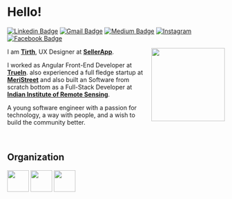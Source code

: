 # Hello! 

[![Linkedin Badge](https://img.shields.io/badge/-LINKEDIN-blue?style=flat-square&logo=Linkedin&logoColor=white&link=https://www.linkedin.com/in/tirthjivani/)](https://www.linkedin.com/in/tirthjivani/) 
[![Gmail Badge](https://img.shields.io/badge/-GMAIL-c14438?style=flat-square&logo=Gmail&logoColor=white&link=mailto:tirthjivani17@gmail.com)](mailto:tirthjivani17@gmail.com)
[![Medium Badge](https://img.shields.io/badge/-MEDIUM-black?style=flat-square&logo=Medium&logoColor=white&link=https://medium.com/@tirthjivani17)](https://medium.com/@tirthjivani17)
<a href="https://www.instagram.com/tirthjivani/" target="_blank"><img src="https://img.shields.io/badge/INSTAGRAM-%23E4405F.svg?&style=flat-square&logo=instagram&logoColor=white" alt="Instagram"></a>
[![Facebook Badge](https://img.shields.io/badge/-FACEBOOK-blue?style=flat-square&logo=Facebook&logoColor=white&link=https://www.facebook.com/tirth.jivani/)](https://www.facebook.com/tirth.jivani/) 


<img align="right" src="https://thumbs.gfycat.com/ContentForkedEmperorshrimp.webp" width="170px"></h2>

I am <a href="https://tirthjivani.github.io"><b>Tirth</b></a>, UX Designer at <a href="https://sellerapp.com/"> <b>SellerApp</b></a>.
<br>

I worked as Angular Front-End Developer at <a href="https://truein.com/"><b>TrueIn</b></a>. also experienced a full fledge startup at <a href="https://github.com/meriStreet-Web-App"><b>MeriStreet</b></a> and also built an Software from scratch bottom as a Full-Stack Developer at <a href="https://www.iirs.gov.in/"><b>Indian Institute of Remote Sensing</b></a>.
<br>

A young software engineer with a passion for technology, a way with people, and a wish to build the community better.

<br>

## Organization
<code><a href="https://ieee.ahduni.edu.in/" target="_blank"><img height="50" src="https://www.vectorlogo.zone/logos/ieee/ieee-ar21.svg"></a></code>
<code><a href="https://www.iirs.gov.in/" target="_blank"><img height="50" src="https://education.sakshi.com/sites/default/files/2022-04/isra-iirs.jpg"></a></code>
<code><a href="https://ahduni.edu.in" target="_blank"><img height="50" src="https://ahduni.edu.in/site/assets/files/1/default_logo_final_png.1000x0.webp"></a></code>




